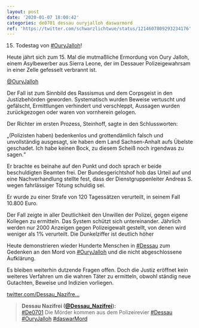 ```yaml
---
layout: post
date: '2020-01-07 18:00:42'
categories: de0701 dessau ouryjalloh daswarmord
ref: 'https://twitter.com/schwarzlichtwue/status/1214607809293234176'
---
```

15. Todestag von [#OuryJalloh](/t/ouryjalloh)!



Heute jährt sich zum 15. Mal die mutmaßliche Ermordung von Oury Jalloh, einem Asylbewerber aus Sierra Leone, der im Dessauer Polizeigewahrsam in einer Zelle gefesselt verbrannt ist.



[@OuryJalloh](https://twitter.com/OuryJalloh)





Der Fall ist zum Sinnbild des Rassismus und dem Corpsgeist in den Justizbehörden geworden. Systematisch wurden Beweise vertuscht und gefälscht, Ermittlungen verhindert und verschleppt, Aussagen wurden zurückgezogen oder waren von vornherein gelogen.

Der Richter im ersten Prozess, Steinhoff, sagte in den Schlussworten:

„(Polizisten haben) bedenkenlos und grottendämlich falsch und unvollständig ausgesagt, sie haben dem Land Sachsen-Anhalt aufs Übelste geschadet. Ich habe keinen Bock, zu diesem Scheiß noch irgendwas zu sagen.“

Er brachte es beinahe auf den Punkt und doch sprach er beide beschuldigten Beamten frei. Der Bundesgerichtshof hob das Urteil auf und eine Nachverhandlung stellte fest, dass der Dienstgruppenleiter Andreas S. wegen fahrlässiger Tötung schuldig sei.

Er wurde zu einer Strafe von 120 Tagessätzen verurteilt, in seinem Fall 10.800 Euro.

Der Fall zeigte in aller Deutlichkeit den Unwillen der Polizei, gegen eigene Kollegen zu ermitteln. Das System schützt sich untereinander. Jährlich werden nur 2000 Anzeigen gegen Polizeigewalt gestellt, von denen wird weniger als 1% verurteilt. Die Dunkelziffer ist deutlich höher

Heute demonstrieren wieder Hunderte Menschen in [#Dessau](/t/dessau) zum Gedenken an den Mord von [#OuryJalloh](/t/ouryjalloh) und die nicht abgeschlossene Aufklärung.

Es bleiben weiterhin dutzende Fragen offen. Doch die Justiz eröffnet kein weiteres Verfahren um die wahren Täter zu ermitteln, obwohl ständig neue Gutachten, Beweise und Indizien vorliegen.

[twitter.com/Dessau_Nazifre…](https://twitter.com/Dessau_Nazifrei/status/1214594869462732802?s=19)
> <b>Dessau Nazifrei ([@Dessau_Nazifrei](https://twitter.com/Dessau_Nazifrei)):</b>  
>[#De0701](/t/de0701) Die Mörder kommen aus dem Polizeirevier [#Dessau](/t/dessau) [#OuryJalloh](/t/ouryjalloh) [#daswarMord](/t/daswarmord)   

